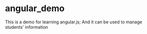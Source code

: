 angular_demo
============

This is a demo for learning angular.js; And it can be used to manage students' information
